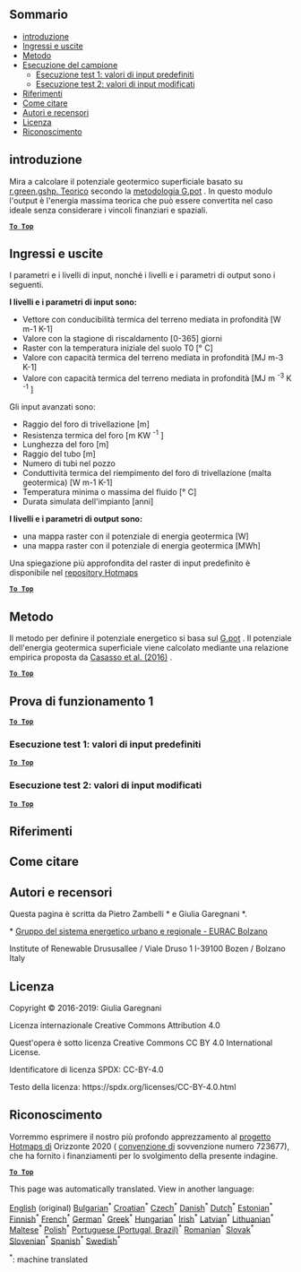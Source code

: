 <h2> Sommario </h2><ul><li> <a href="#introduction">introduzione</a> </li><li> <a href="#inputs-and-outputs">Ingressi e uscite</a> </li><li> <a href="#method">Metodo</a> </li><li> <a href="#sample-run">Esecuzione del campione</a> <ul><li> <a href="#test-run-1-default-input-values">Esecuzione test 1: valori di input predefiniti</a> </li><li> <a href="#test-run-2-modified-input-values">Esecuzione test 2: valori di input modificati</a> </li></ul></li><li> <a href="#references">Riferimenti</a> </li><li> <a href="#how-to-cite">Come citare</a> </li><li> <a href="#authors-and-reviewers">Autori e recensori</a> </li><li> <a href="#license">Licenza</a> </li><li> <a href="#acknowledgement">Riconoscimento</a> </li></ul><h2> introduzione </h2><p> Mira a calcolare il potenziale geotermico superficiale basato su <a href="https://grass.osgeo.org/grass76/manuals/addons/r.green.gshp.theoretical.html">r.green.gshp. Teorico</a> secondo la <a href="https://www.sciencedirect.com/science/article/pii/S0360544216303358">metodologia G.pot</a> . In questo modulo l&#39;output è l&#39;energia massima teorica che può essere convertita nel caso ideale senza considerare i vincoli finanziari e spaziali. </p><p><ins> <code><strong><a href="#table-of-contents">To Top</a></strong></code> </ins> </p><h2> Ingressi e uscite </h2><p> I parametri e i livelli di input, nonché i livelli e i parametri di output sono i seguenti. </p><p> <strong>I livelli e i parametri di input sono:</strong> </p><ul><li> Vettore con conducibilità termica del terreno mediata in profondità [W m-1 K-1] </li><li> Valore con la stagione di riscaldamento [0-365] giorni </li><li> Raster con la temperatura iniziale del suolo T0 [° C] </li><li> Valore con capacità termica del terreno mediata in profondità [MJ m-3 K-1] </li><li> Valore con capacità termica del terreno mediata in profondità [MJ m <sup>-3</sup> K <sup>-1</sup> ] </li></ul><p> Gli input avanzati sono: </p><ul><li> Raggio del foro di trivellazione [m] </li><li> Resistenza termica del foro [m KW <sup>-1</sup> ] </li><li> Lunghezza del foro [m] </li><li> Raggio del tubo [m] </li><li> Numero di tubi nel pozzo </li><li> Conduttività termica del riempimento del foro di trivellazione (malta geotermica) [W m-1 K-1] </li><li> Temperatura minima o massima del fluido [° C] </li><li> Durata simulata dell&#39;impianto [anni] </li></ul><p> <strong>I livelli e i parametri di output sono:</strong> </p><ul><li> una mappa raster con il potenziale di energia geotermica [W] </li><li> una mappa raster con il potenziale di energia geotermica [MWh] </li></ul><p> Una spiegazione più approfondita del raster di input predefinito è disponibile nel <a href="https://gitlab.com/hotmaps/potential/potential_geothermal_raster">repository Hotmaps</a> </p><p><ins> <code><strong><a href="#table-of-contents">To Top</a></strong></code> </ins> </p><h2> Metodo </h2><p> Il metodo per definire il potenziale energetico si basa sul <a href="https://www.sciencedirect.com/science/article/pii/S0360544216303358">G.pot</a> . Il potenziale dell&#39;energia geotermica superficiale viene calcolato mediante una relazione empirica proposta da <a href="https://www.sciencedirect.com/science/article/pii/S0360544216303358">Casasso et al. (2016)</a> . </p><p><ins> <code><strong><a href="#table-of-contents">To Top</a></strong></code> </ins> </p><h2> Prova di funzionamento 1 </h2><p><ins> <code><strong><a href="#table-of-contents">To Top</a></strong></code> </ins> </p><h3> Esecuzione test 1: valori di input predefiniti </h3><p><ins> <code><strong><a href="#table-of-contents">To Top</a></strong></code> </ins> </p><h3> Esecuzione test 2: valori di input modificati </h3><p><ins> <code><strong><a href="#table-of-contents">To Top</a></strong></code> </ins> </p><h2> Riferimenti </h2><h2> Come citare </h2><h2> Autori e recensori </h2><p> Questa pagina è scritta da Pietro Zambelli * e Giulia Garegnani *. </p><p> * <a href="http://www.eurac.edu/en/research/technologies/renewableenergy/researchfields/Pages/Energy-strategies-and-planning.aspx">Gruppo del sistema energetico urbano e regionale - EURAC Bolzano</a> </p><p> Institute of Renewable Drususallee / Viale Druso 1 I-39100 Bozen / Bolzano Italy </p><h2> Licenza </h2><p> Copyright © 2016-2019: Giulia Garegnani </p><p> Licenza internazionale Creative Commons Attribution 4.0 </p><p> Quest&#39;opera è sotto licenza Creative Commons CC BY 4.0 International License. </p><p> Identificatore di licenza SPDX: CC-BY-4.0 </p><p> Testo della licenza: https://spdx.org/licenses/CC-BY-4.0.html </p><h2> Riconoscimento </h2><p> Vorremmo esprimere il nostro più profondo apprezzamento al <a href="https://www.hotmaps-project.eu">progetto Hotmaps di</a> Orizzonte 2020 ( <a href="https://www.hotmaps-project.eu">convenzione di</a> sovvenzione numero 723677), che ha fornito i finanziamenti per lo svolgimento della presente indagine. </p><p><ins> <code><strong><a href="#table-of-contents">To Top</a></strong></code> </ins> </p>

This page was automatically translated. View in another language:

[English](../en/CM-Shallow-geothermal-potential.md) (original) [Bulgarian](../bg/CM-Shallow-geothermal-potential.md)<sup>\*</sup> [Croatian](../hr/CM-Shallow-geothermal-potential.md)<sup>\*</sup> [Czech](../cs/CM-Shallow-geothermal-potential.md)<sup>\*</sup> [Danish](../da/CM-Shallow-geothermal-potential.md)<sup>\*</sup> [Dutch](../nl/CM-Shallow-geothermal-potential.md)<sup>\*</sup> [Estonian](../et/CM-Shallow-geothermal-potential.md)<sup>\*</sup> [Finnish](../fi/CM-Shallow-geothermal-potential.md)<sup>\*</sup> [French](../fr/CM-Shallow-geothermal-potential.md)<sup>\*</sup> [German](../de/CM-Shallow-geothermal-potential.md)<sup>\*</sup> [Greek](../el/CM-Shallow-geothermal-potential.md)<sup>\*</sup> [Hungarian](../hu/CM-Shallow-geothermal-potential.md)<sup>\*</sup> [Irish](../ga/CM-Shallow-geothermal-potential.md)<sup>\*</sup>  [Latvian](../lv/CM-Shallow-geothermal-potential.md)<sup>\*</sup> [Lithuanian](../lt/CM-Shallow-geothermal-potential.md)<sup>\*</sup> [Maltese](../mt/CM-Shallow-geothermal-potential.md)<sup>\*</sup> [Polish](../pl/CM-Shallow-geothermal-potential.md)<sup>\*</sup> [Portuguese (Portugal, Brazil)](../pt/CM-Shallow-geothermal-potential.md)<sup>\*</sup> [Romanian](../ro/CM-Shallow-geothermal-potential.md)<sup>\*</sup> [Slovak](../sk/CM-Shallow-geothermal-potential.md)<sup>\*</sup> [Slovenian](../sl/CM-Shallow-geothermal-potential.md)<sup>\*</sup> [Spanish](../es/CM-Shallow-geothermal-potential.md)<sup>\*</sup> [Swedish](../sv/CM-Shallow-geothermal-potential.md)<sup>\*</sup> 

<sup>\*</sup>: machine translated
